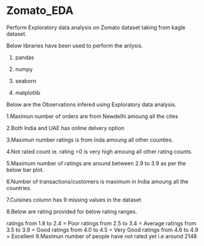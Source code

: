 # Zomato_EDA
Perform Exploratory data analysis  on Zomato dataset taking from kagle dataset.

Below libraries have been used to perform the anlysis. 

1. pandas

2. numpy 

3. seaborn 

4. matplotlib

Below are the Observations infered using Exploratory data analysis. 

1.Maximun number of orders are from Newdelhi amoung all the cites

2.Both India and UAE has online delvery option

3.Maximun number ratings is from Inda amoung all other counties.

4.Not rated count ie. rating =0 is very high amoung all other rating counts.

5.Maximum number of ratings are around between 2.9 to 3.9 as per the below bar plot.

6.Number of transactions/customers is maximum in India amoung all the countries.

7.Cuisines column has 9 missing values in the dataset

8.Below are rating provided for below rating ranges.

ratings from 1.8 to 2.4 = Poor
ratings from 2.5 to 3.4 = Average
ratings from 3.5 to 3.9 = Good
ratings from 4.0 to 4.5 = Very Good
ratings from 4.6 to 4.9 = Excellent
9.Maximun number of people have not rated yet i.e around 2148

